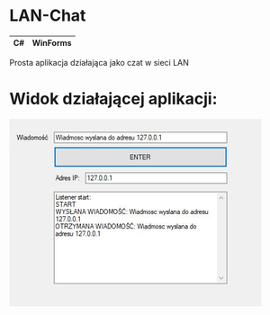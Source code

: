 # LAN-Chat
|C#|WinForms|
|--|--|

Prosta aplikacja działająca jako czat w sieci LAN

# Widok działającej aplikacji:
![enter image description here](https://github.com/KonradWasiak/LAN-Chat/blob/master/lanchat.JPG?raw=true)
